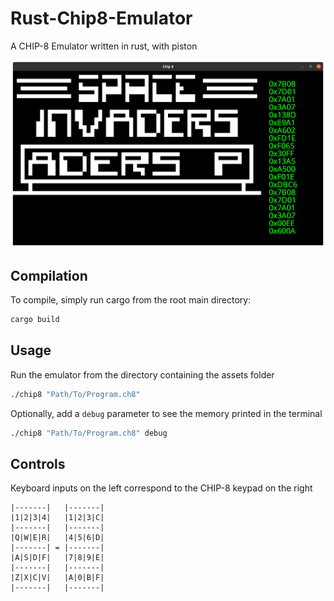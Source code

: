 # Rust-Chip8-Emulator
A CHIP-8 Emulator written in rust, with piston

![Space Invaders Screenshot](https://github.com/emerlgx/Rust-Chip8-Emulator/blob/master/assets/chip8_screenshot.png)

## Compilation
To compile, simply run cargo from the root main directory:
```bash
cargo build
```

## Usage
Run the emulator from the directory containing the assets folder
```bash
./chip8 "Path/To/Program.ch8"
```
Optionally, add a `debug` parameter to see the memory printed in the terminal
```bash
./chip8 "Path/To/Program.ch8" debug
```

## Controls
Keyboard inputs on the left correspond to the CHIP-8 keypad on the right
```
|-------|   |-------|
|1|2|3|4|   |1|2|3|C|
|-------|   |-------|
|Q|W|E|R|   |4|5|6|D|
|-------| = |-------|
|A|S|D|F|   |7|8|9|E|
|-------|   |-------|
|Z|X|C|V|   |A|0|B|F|
|-------|   |-------|
```
